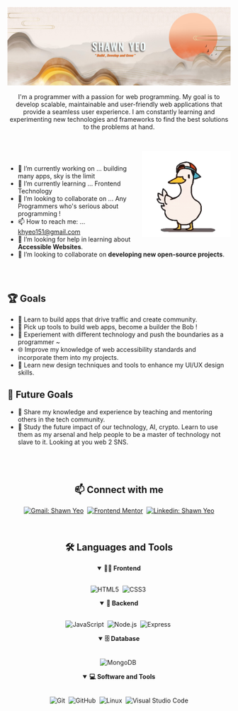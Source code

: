 <!-- Banner 20232A -->
![Banner-dark-mode](assets/Banner.jpg)



<p align="center">
I'm a programmer with a passion for web programming. My goal is to develop scalable, maintainable and user-friendly web applications that provide a seamless user experience. I am constantly learning and experimenting new technologies and frameworks to find the best solutions to the problems at hand. 
</p>

##

<br>

<img align="right" alt="GIF" src="assets/dance-dancing-duck_2.gif" width="200px"/>



<br>



- 🔭 I’m currently working on ... building many apps, sky is the limit
- 🌱 I’m currently learning ... Frontend Technology
- 👯 I’m looking to collaborate on ... Any Programmers who's serious about programming !
- 📫 How to reach me: ... khyeo151@gmail.com
- 🤝 I’m looking for help in learning about **Accessible Websites**.
- 👯 I’m looking to collaborate on **developing new open-source projects**.


<br>
<br>

## 🏆 Goals

- 📖 Learn to build apps that drive traffic and create community.
- 📱 Pick up tools to build web apps, become a builder the Bob !
- 🚀 Experiement with different technology and push the boundaries as a programmer ~
- 🌐 Improve my knowledge of web accessibility standards and incorporate them into my projects.
- 🎨 Learn new design techniques and tools to enhance my UI/UX design skills.

## 🎯 Future Goals

- 🌟 Share my knowledge and experience by teaching and mentoring others in the tech community.
- 🧠 Study the future impact of our technology, AI, crypto. Learn to use them as my arsenal and help people to be a master of technology not slave to it. Looking at you web 2 SNS. 

#

<br>

<h2 align="center">📫 Connect with me</h2>

<div align = "center">

[![Gmail: Shawn Yeo](https://img.shields.io/badge/-gmail-red?style=for-the-badge&logo=Gmail&logoColor=white&link=mailto:melvinaguilarhdz@gmail.com)](mailto:khyeo151@gmail.com)&nbsp;
[![Frontend Mentor](https://img.shields.io/badge/-Frontend%20Mentor-5F3DC4?style=for-the-badge&logo=FrontendMentor&logoColor=white&link=https://www.frontendmentor.io/profile/hyeo151)](https://www.frontendmentor.io/profile/hyeo151)&nbsp;
[![Linkedin: Shawn Yeo](https://img.shields.io/badge/-linkedin-blue?style=for-the-badge&logo=Linkedin&logoColor=white&link=https://www.linkedin.com/in/melvin-aguilar-dev)](www.linkedin.com/in/heongiyeo)
</div>

<br>

<div align = "center">

<h2 align="center">🛠️ Languages and Tools</h2>

<details open>
<summary><b>🏄‍♂️ Frontend</b></summary>
<br>
  
![HTML5](https://img.shields.io/badge/-HTML5-E34F26?style=for-the-badge&logo=html5&logoColor=white)&nbsp;
![CSS3](https://img.shields.io/badge/-CSS3-1572B6?style=for-the-badge&logo=css3)&nbsp;
</details>

<details open>
<summary><b>🧰 Backend</b></summary>
<br>

![JavaScript](https://img.shields.io/badge/Javascript-F7DF1E.svg?style=for-the-badge&logo=javascript&logoColor=black)&nbsp;
![Node.js](https://img.shields.io/badge/node.js-339933.svg?style=for-the-badge&logo=nodedotjs&logoColor=white)&nbsp;
![Express](https://img.shields.io/badge/express-000000.svg?style=for-the-badge&logo=express&logoColor=white)&nbsp;
</details>

<details open>
<summary><b>🗄️ Database</b></summary>
<br>

![MongoDB](https://img.shields.io/badge/-MongoDB-47A248?style=for-the-badge&logo=mongodb&logoColor=white)&nbsp;
</details>

<details open>
<summary><b>💻 Software and Tools</b></summary>
<br>

![Git](https://img.shields.io/badge/-Git-F05032?style=for-the-badge&logo=git&logoColor=white)&nbsp;
![GitHub](https://img.shields.io/badge/-GitHub-181717?style=for-the-badge&logo=github)&nbsp;
![Linux](https://img.shields.io/badge/-Linux-FCC624?style=for-the-badge&logo=linux&logoColor=black)&nbsp;
![Visual Studio Code](https://img.shields.io/badge/-VSCODE-007ACC?style=for-the-badge&&logo=visual-studio-code&logoColor=white)
</details>

</div>
